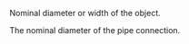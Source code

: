 Nominal diameter or width of the object.


<!-- comment -->


The nominal diameter of the pipe connection.


